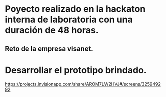 # Poyecto realizado en la hackaton interna de laboratoria con una duración de 48 horas.
## Reto de la empresa visanet. 
# Desarrollar el prototipo brindado. 
https://projects.invisionapp.com/share/AROM7LW2HVJ#/screens/325949292

